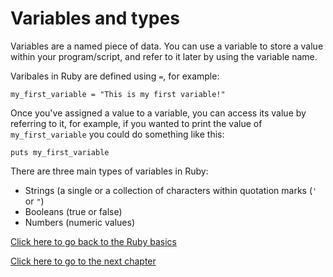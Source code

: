 # Variables and types

Variables are a named piece of data. You can use a variable to store a value within your program/script, and refer to it later by using the variable name.

Varibales in Ruby are defined using `=`, for example:

`my_first_variable = "This is my first variable!"`

Once you've assigned a value to a variable, you can access its value by referring to it, for example, if you wanted to print the value of `my_first_variable` you could do something like this:

`puts my_first_variable`

There are three main types of variables in Ruby:

- Strings (a single or a collection of characters within quotation marks (`'` or `"`)
- Booleans (true or false)
- Numbers (numeric values)

[Click here to go back to the Ruby basics](../)

[Click here to go to the next chapter](../math/)
